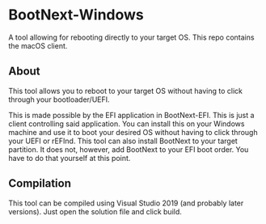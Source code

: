 # BootNext-Windows
A tool allowing for rebooting directly to your target OS. This repo contains the macOS client.

## About
This tool allows you to reboot to your target OS without having to click through your bootloader/UEFI.

This is made possible by the EFI application in BootNext-EFI. This is just a client controlling said application. You can install this on your Windows machine and use it to boot your desired OS without having to click through your UEFI or rEFInd. This tool can also install BootNext to your target partition. It does not, however, add BootNext to your EFI boot order. You have to do that yourself at this point.

## Compilation
This tool can be compiled using Visual Studio 2019 (and probably later versions). Just open the solution file and click build.
